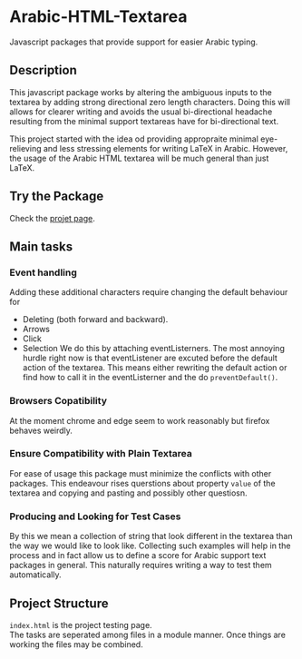 # Arabic-HTML-Textarea
Javascript packages that provide support for easier Arabic typing.


## Description
This javascript package works by altering the ambiguous inputs to the textarea by adding strong directional zero length characters. Doing this will allows for clearer writing and avoids the usual bi-directional headache resulting from the minimal support textareas have for bi-directional text.  

This project started with the idea od providing appropraite minimal eye-relieving and less stressing elements for writing LaTeX in Arabic. However, the usage of the Arabic HTML textarea will be much general than just LaTeX.


## Try the Package
Check the [projet page](https://siddigss.github.io/Arabic-HTML-Textarea/).


## Main tasks
### Event handling
Adding these additional characters require changing the default behaviour for
* Deleting (both forward and backward).
* Arrows
* Click
* Selection
We do this by attaching eventListerners. The most annoying hurdle right now is that eventListener are excuted before the default action of the textarea. This means either rewriting the default action or find how to call it in the eventListerner and the do `preventDefault()`.

### Browsers Copatibility
At the moment chrome and edge seem to work reasonably but firefox behaves weirdly.

### Ensure Compatibility with Plain Textarea
For ease of usage this package must minimize the conflicts with other packages. This endeavour rises querstions about property `value` of the textarea and copying and pasting and possibly other questiosn.

### Producing and Looking for Test Cases
By this we mean a collection of string that look different in the textarea than the way we would like to look like. Collecting such examples will help in the process and in fact allow us to define a score for Arabic support text packages in general. This naturally requires writing a way to test them automatically.


## Project Structure
`index.html` is the project testing page.  
The tasks are seperated among files in a module manner. Once things are working the files may be combined.

